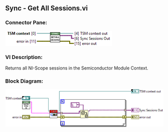 ## **Sync - Get All Sessions.vi**
### Connector Pane:
![alt text](/docs/images/Instrument%20Control/Sync/Pin%20Map/Sync%20-%20Get%20All%20Sessions.vic.png "Sync - Get All Sessions.vi connector pane")

### VI Description:
Returns all NI-Scope sessions in the Semiconductor Module Context.  

### Block Diagram:
![alt text](/docs/images/Instrument%20Control/Sync/Pin%20Map/Sync%20-%20Get%20All%20Sessions.vid.png "Sync - Get All Sessions.vi block diagram")
